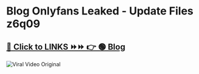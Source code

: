 
 # Blog Onlyfans Leaked - Update Files z6q09

## <h2><a href="https://clipsfans.com/Blog&ref=git">🔗 Click to LINKS ⏩⏩ 👉 🟢 Blog </a></h2>

<a href="https://clipsfans.com/Blog&ref=git" rel="nofollow" data-target="animated-image.originalLink"><img src="https://i.ibb.co.com/xMMVF88/686577567.gif" alt="Viral Video Original" style="max-width: 100%; display: inline-block;" data-target="animated-image.originalImage"></a>

